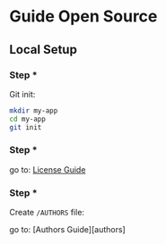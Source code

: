 # Guide Open Source

[license]: /guides/license/
[license]: /guides/authors/

## Local Setup

### Step *

Git init:

```bash
mkdir my-app
cd my-app
git init
```

### Step *

go to: [License Guide][license]

### Step *

Create `/AUTHORS` file:

go to: [Authors Guide][authors]